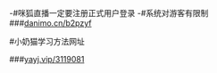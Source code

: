 -#咪狐直播一定要注册正式用户登录
-#系统对游客有限制
###[danimo.cn/b2pzyf](http://danimo.cn/b2pzyf)

#小奶猫学习方法网址

###[yayj.vip/3119081](http://yayj.vip/3119081) 
